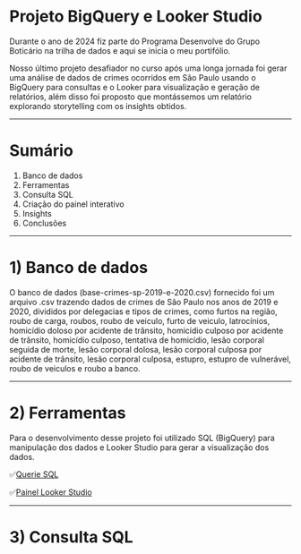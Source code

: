 # Projeto BigQuery e Looker Studio

Durante o ano de 2024 fiz parte do Programa Desenvolve do Grupo Boticário na trilha de dados e aqui se inicia o meu portifólio.

Nosso último projeto desafiador no curso após uma longa jornada foi gerar uma análise de dados de crimes ocorridos em São Paulo usando o BigQuery para consultas e o Looker para visualização e geração de relatórios, além disso foi proposto que montássemos um relatório explorando storytelling com os insights obtidos.

____________________________________________________________________________________________________________________________________________
# Sumário
1) Banco de dados
2) Ferramentas
3) Consulta SQL
4) Criação do painel interativo
5) Insights
6) Conclusões
____________________________________________________________________________________________________________________________________________
# 1) Banco de dados
   O banco de dados (base-crimes-sp-2019-e-2020.csv) fornecido foi um arquivo .csv trazendo dados de crimes de São Paulo nos anos de 2019 e 2020, 
   divididos por delegacias e tipos de crimes, como furtos na região,	roubo de carga,	roubos,	roubo de veiculo, furto de veiculo,	latrocínios,	homicídio doloso por acidente de 
   trânsito,	homicídio culposo por acidente de trânsito,	homicídio culposo,	tentativa de homicídio,	lesão corporal seguida de morte,	lesão corporal dolosa,	lesão corporal culposa 
   por acidente de trânsito,	lesão corporal culposa,	estupro,	estupro de vulnerável,	roubo de veiculos e roubo a banco. 
____________________________________________________________________________________________________________________________________________
# 2) Ferramentas

Para o desenvolvimento desse projeto foi utilizado SQL (BigQuery) para manipulação dos dados e Looker Studio para gerar a visualização dos dados.

✅[Querie SQL](https://github.com/ninaleao/bigquerylooker/tree/main/SQL%20Querie)

✅[Painel Looker Studio](https://lookerstudio.google.com/u/0/reporting/753f3cf8-9e79-43e9-a739-2e339f82ed46/page/p_ou6vfs3vjd)
____________________________________________________________________________________________________________________________________________
# 3) Consulta SQL

